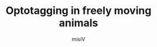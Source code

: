 ---
# An instance of the About widget.
# Documentation: https://wowchemy.com/docs/page-builder/
widget: optotagging

# Activate this widget? true/false
active: true

# This file represents a page section.
headless: true

# Order that this section appears on the page.
weight: 20

title: 'Optotagging in freely moving animals'

# [design.spacing]
# Customize the section spacing. Order is top, right, bottom, left.
css_style: "padding-top: 20px; padding-bottom: 20px;"

# design:
#   background:
#       gradient_start: '#4bb4e3'
#       gradient_end: '#2b94c3'
#       gradient_angle: 180


# Choose the user profile to display
# This should be the username (folder name) of a profile in your `content/authors/` folder.
# See https://wowchemy.com/docs/get-started/#introduce-yourself
author: misiV
---